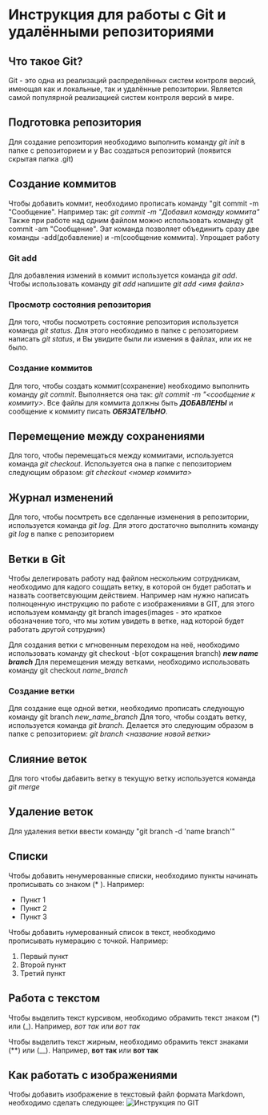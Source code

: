 # Инструкция для работы с Git и удалёнными репозиториями

## Что такое Git?
Git - это одна из реализаций распределённых систем контроля версий, имеющая как и локальные, так и удалённые репозитории. Является самой популярной реализацией систем контроля версий в мире.
## Подготовка репозитория
Для создание репозитория необходимо выполнить команду *git init*  в папке с репозиторием и у Вас создаться репозиторий (появится скрытая папка .git)

## Создание коммитов
Чтобы добавить коммит, необходимо прописать команду "git commit -m "Сообщение". Например так: *git commit -m "Добавил команду коммита"*
Также при работе над одним файлом можно использовать команду git commit -am "Сообщение". Эат команда позволяет объединить сразу две команды -add(добавление) и -m(сообщение коммита). Упрощает работу
### Git add
Для добавления измений в коммит используется команда *git add*. Чтобы использовать команду *git add* напишите *git add <имя файла>*

### Просмотр состояния репозитория
Для того, чтобы посмотреть состояние репозитория используется команда *git status*. Для этого необходимо в папке с репозиторием написать *git status*, и Вы увидите были ли измения в файлах, или их не было.

### Создание коммитов
Для того, чтобы создать коммит(сохранение) необходимо выполнить команду *git commit*. Выполняется она так: *git commit -m "<сообщение к коммиту>*. Все файлы для коммита должны быть ***ДОБАВЛЕНЫ*** и сообщение к коммиту писать ***ОБЯЗАТЕЛЬНО***.

## Перемещение между сохранениями
Для того, чтобы перемещаться между коммитами, используется команда *git checkout*. Используется она в папке с пепозиторием следующим образом: *git checkout <номер коммита>*

## Журнал изменений
Для того, чтобы посмтреть все сделанные изменения в репозитории, используется команда *git log*. Для этого достаточно выполнить команду *git log* в папке с репозиторием

## Ветки в Git
Чтобы делегировать работу над файлом нескольким сотрудникам, необходимо для кадого сощдать ветку, в которой он будет работать и назвать соответсвующим действием. Например нам нужно написать полноценную инструкцию по работе с изображениями в GIT, для этого используем комманду git branch images(images - это краткое обозначение того, что мы хотим увидеть в ветке, над которой будет работать другой сотрудник)

Для создания ветки с мгновенным переходом на неё, необходимо использовать команду git checkout -b(от сокращения branch) _**new name branch**_
Для перемещения между ветками, необходимо использовать команду git checkout *name_branch*
### Создание ветки
Для создание еще одной ветки, необходимо прописать следующую команду git branch *new_name_branch*
Для того, чтобы создать ветку, используется команда *git branch*. Делается это следующим образом в папке с репозиторием: *git branch <название новой ветки>*

## Слияние веток

Для того чтобы дабавить ветку в текущую ветку используется команда *git merge <name branch>*

## Удаление веток
Для удаления ветки ввести команду "git branch -d 'name branch'"
## Списки
Чтобы добавить ненумерованные списки, необходимо пункты начинать прописывать со знаком (* ). Например:
* Пункт 1
* Пункт 2
* Пункт 3

Чтобы добавить нумерованный список в текст, необходимо прописывать нумерацию с точкой. Например:
1. Первый пункт
2. Второй пункт
3. Третий пункт

## Работа с текстом
Чтобы выделить текст курсивом, необходимо обрамить текст знаком (*) или (_). Например, *вот так* или _вот так_

Чтобы выделить текст жирным, необходимо обрамить текст знаками (**) или (__). Например, **вот так** или __вот так__

## Как работать с изображениями
Чтобы добавить изображение в текстовый файл формата Markdown, необходимо сделать следующее:
![Инструкция по GIT](КомандыGIT.jpg)

